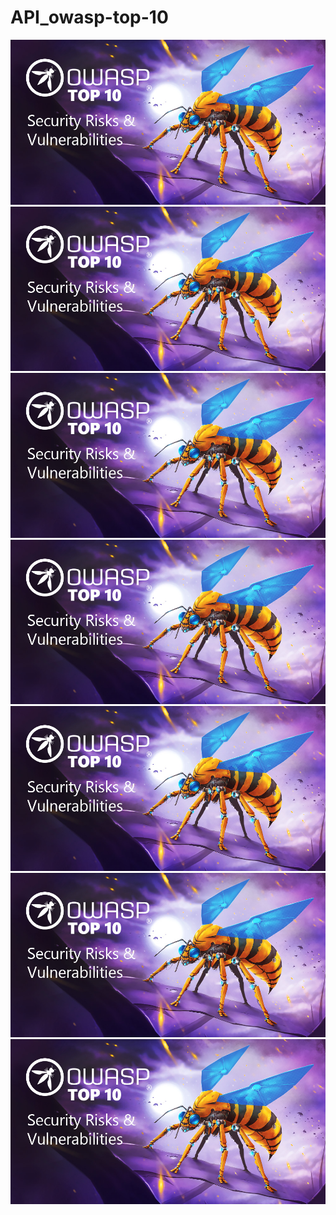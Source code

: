 # API_owasp-top-10

<img src="https://github.com/rajeevranjancom/OWASP_2021/blob/main/owasp-top-10.jpg" style="max-width: 100%;" alt="Welcome to my Github Profile" />

<img src="https://github.com/rajeevranjancom/OWASP_2021/blob/main/owasp-top-10.jpg" style="max-width: 100%;" alt="Welcome to my Github Profile" />

<img src="https://github.com/rajeevranjancom/OWASP_2021/blob/main/owasp-top-10.jpg" style="max-width: 100%;" alt="Welcome to my Github Profile" />

<img src="https://github.com/rajeevranjancom/OWASP_2021/blob/main/owasp-top-10.jpg" style="max-width: 100%;" alt="Welcome to my Github Profile" />

<img src="https://github.com/rajeevranjancom/OWASP_2021/blob/main/owasp-top-10.jpg" style="max-width: 100%;" alt="Welcome to my Github Profile" />

<img src="https://github.com/rajeevranjancom/OWASP_2021/blob/main/owasp-top-10.jpg" style="max-width: 100%;" alt="Welcome to my Github Profile" />

<img src="https://github.com/rajeevranjancom/OWASP_2021/blob/main/owasp-top-10.jpg" style="max-width: 100%;" alt="Welcome to my Github Profile" />
